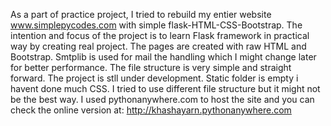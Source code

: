 As a part of practice project, I tried to rebuild my entier website www.simplepycodes.com with simple flask-HTML-CSS-Bootstrap. 
The intention and focus of the project is to learn Flask framework in practical way by creating real project.
The pages are created with raw HTML and Bootstrap. Smtplib is used for mail the handling which I might change later for better performance.
The file structure is very simple and straight forward.
The project is stll under development. 
Static folder is empty i havent done much CSS. I tried to use different file structure but it might not be the best way.
I used pythonanywhere.com to host the site and you can check the online version at:
http://khashayarn.pythonanywhere.com
